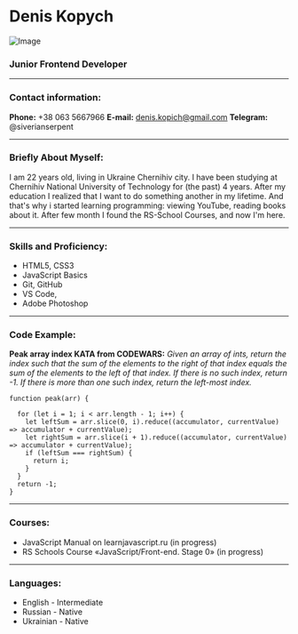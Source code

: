 # Denis Kopych 

![Image](https://i.ibb.co/k4CnDV0/IMG-9414.jpg)

### Junior Frontend Developer
___

### Contact information:
**Phone:** +38 063 5667966
**E-mail:** denis.kopich@gmail.com
**Telegram:** @siverianserpent

___

### Briefly About Myself:
I am 22 years old, living in Ukraine Chernihiv city. I have been studying at Chernihiv National University of Technology for (the past) 4 years. After my education I realized that I want to do something another in my lifetime. And that's why i started learning programming: viewing YouTube, reading books about it. After few month I found the RS-School Courses, and now I'm here.

___
### Skills and Proficiency:
* HTML5, CSS3
* JavaScript Basics
* Git, GitHub
* VS Code, 
* Adobe Photoshop

___
### Code Example:
**Peak array index KATA from CODEWARS:** *Given an array of ints, return the index such that the sum of the elements to the right of that index equals the sum of the elements to the left of that index. If there is no such index, return -1. If there is more than one such index, return the left-most index.*
```
function peak(arr) {

  for (let i = 1; i < arr.length - 1; i++) {
    let leftSum = arr.slice(0, i).reduce((accumulator, currentValue) => accumulator + currentValue);
    let rightSum = arr.slice(i + 1).reduce((accumulator, currentValue) => accumulator + currentValue);
    if (leftSum === rightSum) {
      return i;
    }
  }
  return -1;
}
```

___
### Courses:
* JavaScript Manual on learnjavascript.ru (in progress)
* RS Schools Course «JavaScript/Front-end. Stage 0» (in progress)

___
### Languages:
* English - Intermediate
* Russian - Native
* Ukrainian - Native


